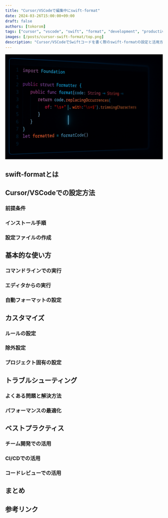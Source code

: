 ```yaml
---
title: "Cursor/VSCodeで編集中にswift-format"
date: 2024-03-26T15:00:00+09:00
draft: false
authors: [tokorom]
tags: ["cursor", "vscode", "swift", "format", "development", "productivity", "code-style"]
images: [/posts/cursor-swift-format/top.png]
description: "Cursor/VSCodeでSwiftコードを書く際のswift-formatの設定と活用方法を解説。コードスタイルの自動整形、設定のカスタマイズ、効率的な開発環境の構築方法を紹介します。"
---
```


![top](top.png)

## swift-formatとは

## Cursor/VSCodeでの設定方法

### 前提条件

### インストール手順

### 設定ファイルの作成

## 基本的な使い方

### コマンドラインでの実行

### エディタからの実行

### 自動フォーマットの設定

## カスタマイズ

### ルールの設定

### 除外設定

### プロジェクト固有の設定

## トラブルシューティング

### よくある問題と解決方法

### パフォーマンスの最適化

## ベストプラクティス

### チーム開発での活用

### CI/CDでの活用

### コードレビューでの活用

## まとめ

## 参考リンク 
